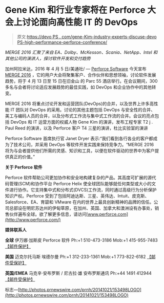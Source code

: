 # Gene Kim 和行业专家将在 Perforce 大会上讨论面向高性能 IT 的 DevOps

> 原文:[https://devo PS . com/gene-Kim-industry-experts-discuse-devo PS-high-performance-perforce-conference/](https://devops.com/gene-kim-industry-experts-discuss-devops-high-performance-perforce-conference/)

*MERGE 2016 汇聚了来自 EA、Dolby、McKesson、Scania、NetApp、Intel 和其他公司的演讲人，探讨软件开发和交付趋势*

加州阿拉米达，2016 年 4 月 5 日/美通社/ — [Perforce Software](https://www.perforce.com/) 今天宣布 [MERGE 2016](https://www.perforce.com/conference/2016/home) ，它的用户大会将聚集客户、合作伙伴和思想领袖，讨论软件发展趋势，将于 4 月 13 日至 15 日在旧金山 的 Parc 55 酒店举行。在会议期间，300 多名与会者将讨论适应发展趋势的最佳实践，如 DevOps 和企业协作中的其他转变。

MERGE 2016 将重点讨论开发和运营团队(DevOps)的合并，以及世界上许多高性能 IT 团队对 DevOps 的采用。讨论的其他主题包括 DevOps 与安全性的合并、美工与编码人员的合并，以及分布式工作流与集中式工作流的合并。会议的亮点包括 DevOps 和 IT 运营方面的权威人物 Gene Kim 的演讲，发布工程专家 T2 j . Paul Reed 的演讲，以及 Perforce 客户 T4 三星的演讲，杜比实验室的演讲

Perforce Software 首席执行官 Janet Dryer 表示:“我们看到各行各业的客户都成为了技术公司，并采用 DevOps 等软件开发实践来保持竞争力。“MERGE 2016 将为与会者提供他们所需的灵感、知识和工具，以便在软件驱动的世界中为客户提供真正的价值。”

**关于 Perforce 软件**

Perforce 软件帮助公司更加协作和安全地构建复杂的产品。其高度可扩展的源代码管理(SCM)和协作平台 Perforce Helix 使全球团队能够就任何类型或大小的文件进行协作。它支持集中式和分布式(DVCS)工作流，同时通过高级行为分析保护知识产权。Perforce 受到了包括阿迪达斯、三星、英伟达、Intuit、皮克斯、Salesforce、EA、育碧和 VMware 在内的世界上最具创新精神的品牌的信任。公司总部设在明尼苏达州的伊甸草原，在加州、英国、加拿大和澳洲设有办事处，销售伙伴遍布全球。欲了解更多信息，请访问[www.perforce.com](http://www.perforce.com/)

**媒体联系人**

**全球** 伊万娜·加斯皮
Perforce 软件
Ph:+1 510-473-3186
Mob:+1 415-955-7483
[【邮件保护】](/cdn-cgi/l/email-protection#ddb4babcaeadb4be9dadb8afbbb2afbeb8f3beb2b0)

**美国** 迈克尔托马斯
埃德尔曼
Ph:+1 312-233-1361
Mob:+1 773-822-6182
[【邮件受保护】](/cdn-cgi/l/email-protection#1974707a71787c75376d717674786a597c7d7c75747877377a7674)

**英国/EMEA** 马克辛·安布罗斯 / 尼古拉·雄
安布罗斯通讯
Ph:+44 1491 412944
[【邮件受保护】](/cdn-cgi/l/email-protection#b8c8ddcaded7cadbddf8d9d5dacad7cbdddbd7d5d5cb96dbd796cdd3)

标志—[http://photos.prnewswire.com/prnh/20141021/153498LOGO](http://photos.prnewswire.com/prnh/20141021/153498LOGO)